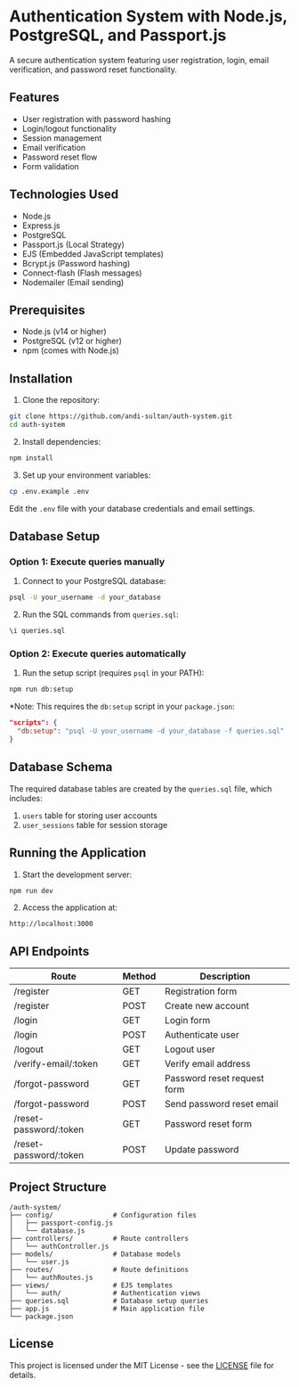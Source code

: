 # Authentication System with Node.js, PostgreSQL, and Passport.js

A secure authentication system featuring user registration, login, email verification, and password reset functionality.

## Features

- User registration with password hashing
- Login/logout functionality
- Session management
- Email verification
- Password reset flow
- Form validation

## Technologies Used

- Node.js
- Express.js
- PostgreSQL
- Passport.js (Local Strategy)
- EJS (Embedded JavaScript templates)
- Bcrypt.js (Password hashing)
- Connect-flash (Flash messages)
- Nodemailer (Email sending)

## Prerequisites

- Node.js (v14 or higher)
- PostgreSQL (v12 or higher)
- npm (comes with Node.js)

## Installation

1. Clone the repository:
```bash
git clone https://github.com/andi-sultan/auth-system.git
cd auth-system
```

2. Install dependencies:
```bash
npm install
```

3. Set up your environment variables:
```bash
cp .env.example .env
```
Edit the `.env` file with your database credentials and email settings.

## Database Setup

### Option 1: Execute queries manually

1. Connect to your PostgreSQL database:
```bash
psql -U your_username -d your_database
```

2. Run the SQL commands from `queries.sql`:
```bash
\i queries.sql
```

### Option 2: Execute queries automatically

1. Run the setup script (requires `psql` in your PATH):
```bash
npm run db:setup
```
*Note: This requires the `db:setup` script in your `package.json`:
```json
"scripts": {
  "db:setup": "psql -U your_username -d your_database -f queries.sql"
}
```

## Database Schema

The required database tables are created by the `queries.sql` file, which includes:

1. `users` table for storing user accounts
2. `user_sessions` table for session storage

## Running the Application

1. Start the development server:
```bash
npm run dev
```

2. Access the application at:
```
http://localhost:3000
```

## API Endpoints

| Route | Method | Description |
|-------|--------|-------------|
| /register | GET | Registration form |
| /register | POST | Create new account |
| /login | GET | Login form |
| /login | POST | Authenticate user |
| /logout | GET | Logout user |
| /verify-email/:token | GET | Verify email address |
| /forgot-password | GET | Password reset request form |
| /forgot-password | POST | Send password reset email |
| /reset-password/:token | GET | Password reset form |
| /reset-password/:token | POST | Update password |

## Project Structure

```
/auth-system/
├── config/               # Configuration files
│   ├── passport-config.js
│   └── database.js
├── controllers/          # Route controllers
│   └── authController.js
├── models/               # Database models
│   └── user.js
├── routes/               # Route definitions
│   └── authRoutes.js
├── views/                # EJS templates
│   └── auth/             # Authentication views
├── queries.sql           # Database setup queries
├── app.js                # Main application file
└── package.json
```

## License

This project is licensed under the MIT License - see the [LICENSE](LICENSE) file for details.
